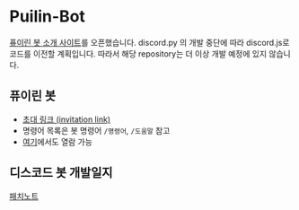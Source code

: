 # Puilin-Bot
[퓨이린 봇 소개 사이트](https://puilinbot.herokuapp.com/)를 오픈했습니다.
discord.py 의 개발 중단에 따라 discord.js로 코드를 이전할 계획입니다. 따라서 해당 repository는 더 이상 개발 예정에 있지 않습니다.
## 퓨이린 봇
* [초대 링크 (invitation link)](https://discord.com/api/oauth2/authorize?client_id=692037061414355004&permissions=305293392&scope=bot)
* 명령어 목록은 봇 명령어 `/명령어`, `/도움말` 참고
* [여기](https://puilinbot.herokuapp.com/command/)에서도 열람 가능
## 디스코드 봇 개발일지
[패치노트](https://github.com/Puilin/My-own-code/blob/master/패치노트.md)